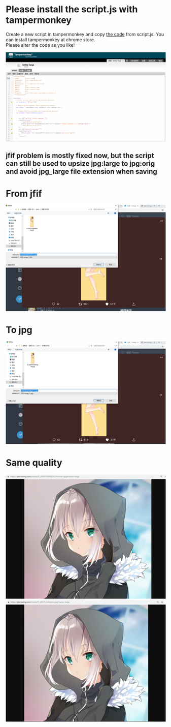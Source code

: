 # Please install the script.js with tampermonkey
Create a new script in tampermonkey and copy <a href="https://github.com/azuse/twitter-jpglarge-to-jpg/blob/master/script.js">the code</a> from script.js.
You can install tampermonkey at chrome store.  
Please alter the code as you like!

![](https://raw.githubusercontent.com/azuse/twitter-jfif2jpg/master/pics/tampermonkey.png)
## jfif problem is mostly fixed now, but the script can still be used to upsize jpg:large to jpg:orig and avoid jpg_large file extension when saving
# From jfif
![](https://raw.githubusercontent.com/azuse/twitter-jfif2jpg/master/pics/jfif.png)

# To jpg
![](https://raw.githubusercontent.com/azuse/twitter-jfif2jpg/master/pics/jpg.png)

# Same quality
![](https://raw.githubusercontent.com/azuse/twitter-jfif2jpg/master/pics/diff1.png)
![](https://raw.githubusercontent.com/azuse/twitter-jfif2jpg/master/pics/diff2.png)
